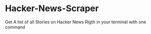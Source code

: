 # Hacker-News-Scraper
Get A list of all Stories on Hacker News Rigth in your terminal with one command 
